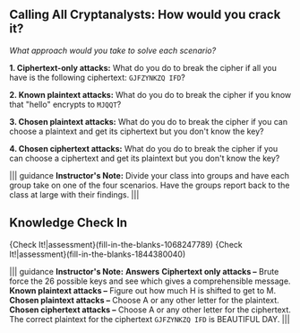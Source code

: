 ## Calling All Cryptanalysts: How would you crack it?

*What approach would you take to solve each scenario?*


**1. Ciphertext-only attacks:** What do you do to break the cipher if all you have is the following ciphertext: `GJFZYNKZQ IFD`?

**2. Known plaintext attacks:** What do you do to break the cipher if you know that "hello" encrypts to `MJQQT`? 

**3. Chosen plaintext attacks:** What do you do to break the cipher if you can choose  a plaintext and get its ciphertext but you don't know the key? 

**4. Chosen ciphertext attacks:** What do you do to break the cipher if you can choose  a ciphertext and get its plaintext but you don't know the key? 

||| guidance
**Instructor's Note:**  Divide your class into groups and have each group take on one of the four scenarios. Have the groups report back to the class at large with their findings.
|||
## Knowledge Check In

{Check It!|assessment}(fill-in-the-blanks-1068247789)
{Check It!|assessment}(fill-in-the-blanks-1844380040)

||| guidance
**Instructor's Note:** 
**Answers** 
**Ciphertext only attacks –**  Brute force the 26 possible keys and see which gives a comprehensible message.
**Known plaintext attacks –** Figure out how much H is shifted to get to M.
**Chosen plaintext attacks –** Choose A or any other letter for the plaintext.
**Chosen ciphertext attacks –** Choose A or any other letter for the ciphertext.
The correct plaintext for the ciphertext `GJFZYNKZQ IFD` is BEAUTIFUL DAY. 
|||